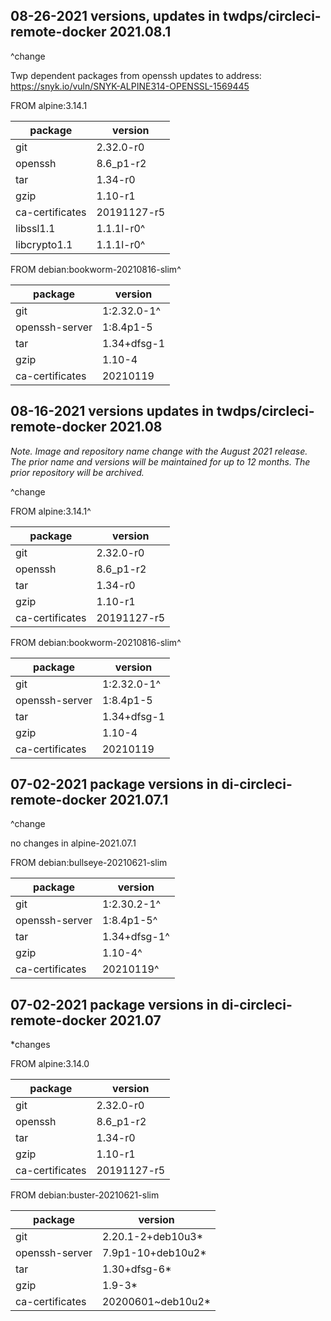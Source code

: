 ## 08-26-2021 versions, updates in twdps/circleci-remote-docker 2021.08.1

^change  

Twp dependent packages from openssh updates to address:  
https://snyk.io/vuln/SNYK-ALPINE314-OPENSSL-1569445  

FROM alpine:3.14.1  

| package         | version     |
|-----------------|-------------|
| git             | 2.32.0-r0   |
| openssh         | 8.6_p1-r2   |
| tar             | 1.34-r0     |
| gzip            | 1.10-r1     |
| ca-certificates | 20191127-r5 |
| libssl1.1       | 1.1.1l-r0^  |
| libcrypto1.1    | 1.1.1l-r0^  |


FROM debian:bookworm-20210816-slim^  

| package         | version           |
|-----------------|-------------------|
| git             | 1:2.32.0-1^       |
| openssh-server  | 1:8.4p1-5         |
| tar             | 1.34+dfsg-1       |
| gzip            | 1.10-4            |
| ca-certificates | 20210119          |

## 08-16-2021 versions updates in twdps/circleci-remote-docker 2021.08

_Note. Image and repository name change with the August 2021 release. The prior name and versions will be maintained for up to 12 months. The prior repository will be archived._  

^change  

FROM alpine:3.14.1^  

| package         | version     |
|-----------------|-------------|
| git             | 2.32.0-r0   |
| openssh         | 8.6_p1-r2   |
| tar             | 1.34-r0     |
| gzip            | 1.10-r1     |
| ca-certificates | 20191127-r5 |


FROM debian:bookworm-20210816-slim^  

| package         | version           |
|-----------------|-------------------|
| git             | 1:2.32.0-1^       |
| openssh-server  | 1:8.4p1-5         |
| tar             | 1.34+dfsg-1       |
| gzip            | 1.10-4            |
| ca-certificates | 20210119          |



## 07-02-2021 package versions in di-circleci-remote-docker 2021.07.1

^change

no changes in alpine-2021.07.1

FROM debian:bullseye-20210621-slim

| package         | version           |
|-----------------|-------------------|
| git             | 1:2.30.2-1^       |
| openssh-server  | 1:8.4p1-5^        |
| tar             | 1.34+dfsg-1^      |
| gzip            | 1.10-4^           |
| ca-certificates | 20210119^         |


## 07-02-2021 package versions in di-circleci-remote-docker 2021.07

*changes

FROM alpine:3.14.0

| package         | version     |
|-----------------|-------------|
| git             | 2.32.0-r0   |
| openssh         | 8.6_p1-r2   |
| tar             | 1.34-r0     |
| gzip            | 1.10-r1     |
| ca-certificates | 20191127-r5 |

FROM debian:buster-20210621-slim

| package         | version           |
|-----------------|-------------------|
| git             | 2.20.1-2+deb10u3* |
| openssh-server  | 7.9p1-10+deb10u2* |
| tar             | 1.30+dfsg-6*      |
| gzip            | 1.9-3*            |
| ca-certificates | 20200601~deb10u2* |
